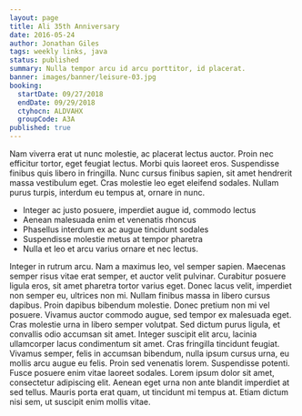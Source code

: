 ```yaml
---
layout: page
title: Ali 35th Anniversary
date: 2016-05-24
author: Jonathan Giles
tags: weekly links, java
status: published
summary: Nulla tempor arcu id arcu porttitor, id placerat.
banner: images/banner/leisure-03.jpg
booking:
  startDate: 09/27/2018
  endDate: 09/29/2018
  ctyhocn: ALDVAHX
  groupCode: A3A
published: true
---
```

Nam viverra erat ut nunc molestie, ac placerat lectus auctor. Proin nec efficitur tortor, eget feugiat lectus. Morbi quis laoreet eros. Suspendisse finibus quis libero in fringilla. Nunc cursus finibus sapien, sit amet hendrerit massa vestibulum eget. Cras molestie leo eget eleifend sodales. Nullam purus turpis, interdum eu tempus at, ornare in nunc.

* Integer ac justo posuere, imperdiet augue id, commodo lectus
* Aenean malesuada enim et venenatis rhoncus
* Phasellus interdum ex ac augue tincidunt sodales
* Suspendisse molestie metus at tempor pharetra
* Nulla et leo et arcu varius ornare et nec lectus.

Integer in rutrum arcu. Nam a maximus leo, vel semper sapien. Maecenas semper risus vitae erat semper, et auctor velit pulvinar. Curabitur posuere ligula eros, sit amet pharetra tortor varius eget. Donec lacus velit, imperdiet non semper eu, ultrices non mi. Nullam finibus massa in libero cursus dapibus. Proin dapibus bibendum molestie. Donec pretium non mi vel posuere. Vivamus auctor commodo augue, sed tempor ex malesuada eget. Cras molestie urna in libero semper volutpat. Sed dictum purus ligula, et convallis odio accumsan sit amet. Integer suscipit elit arcu, lacinia ullamcorper lacus condimentum sit amet.
Cras fringilla tincidunt feugiat. Vivamus semper, felis in accumsan bibendum, nulla ipsum cursus urna, eu mollis arcu augue eu felis. Proin sed venenatis lorem. Suspendisse potenti. Fusce posuere enim vitae laoreet sodales. Lorem ipsum dolor sit amet, consectetur adipiscing elit. Aenean eget urna non ante blandit imperdiet at sed tellus. Mauris porta erat quam, ut tincidunt mi tempus at. Etiam dictum nisi sem, ut suscipit enim mollis vitae.
